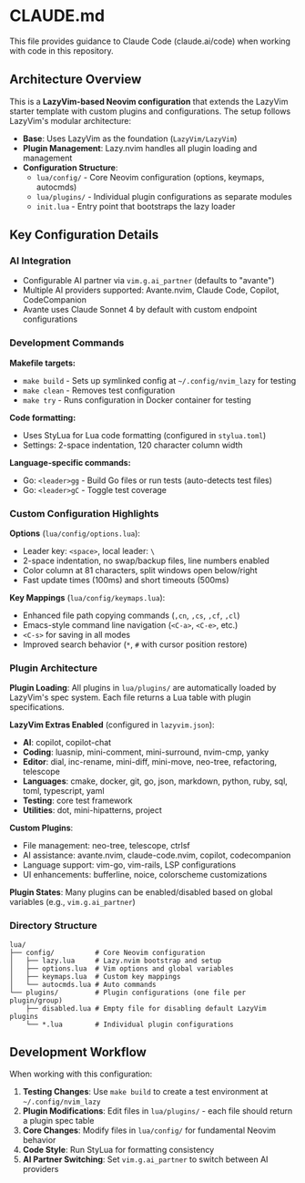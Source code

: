 # CLAUDE.md

This file provides guidance to Claude Code (claude.ai/code) when working with code in this repository.

## Architecture Overview

This is a **LazyVim-based Neovim configuration** that extends the LazyVim starter template with custom plugins and configurations. The setup follows LazyVim's modular architecture:

- **Base**: Uses LazyVim as the foundation (`LazyVim/LazyVim`)
- **Plugin Management**: Lazy.nvim handles all plugin loading and management
- **Configuration Structure**: 
  - `lua/config/` - Core Neovim configuration (options, keymaps, autocmds)
  - `lua/plugins/` - Individual plugin configurations as separate modules
  - `init.lua` - Entry point that bootstraps the lazy loader

## Key Configuration Details

### AI Integration
- Configurable AI partner via `vim.g.ai_partner` (defaults to "avante")
- Multiple AI providers supported: Avante.nvim, Claude Code, Copilot, CodeCompanion
- Avante uses Claude Sonnet 4 by default with custom endpoint configurations

### Development Commands

**Makefile targets:**
- `make build` - Sets up symlinked config at `~/.config/nvim_lazy` for testing
- `make clean` - Removes test configuration
- `make try` - Runs configuration in Docker container for testing

**Code formatting:**
- Uses StyLua for Lua code formatting (configured in `stylua.toml`)
- Settings: 2-space indentation, 120 character column width

**Language-specific commands:**
- Go: `<leader>gg` - Build Go files or run tests (auto-detects test files)
- Go: `<leader>gC` - Toggle test coverage

### Custom Configuration Highlights

**Options** (`lua/config/options.lua`):
- Leader key: `<space>`, local leader: `\`
- 2-space indentation, no swap/backup files, line numbers enabled
- Color column at 81 characters, split windows open below/right
- Fast update times (100ms) and short timeouts (500ms)

**Key Mappings** (`lua/config/keymaps.lua`):
- Enhanced file path copying commands (`,cn`, `,cs`, `,cf`, `,cl`)
- Emacs-style command line navigation (`<C-a>`, `<C-e>`, etc.)
- `<C-s>` for saving in all modes
- Improved search behavior (`*`, `#` with cursor position restore)

### Plugin Architecture

**Plugin Loading**: All plugins in `lua/plugins/` are automatically loaded by LazyVim's spec system. Each file returns a Lua table with plugin specifications.

**LazyVim Extras Enabled** (configured in `lazyvim.json`):
- **AI**: copilot, copilot-chat
- **Coding**: luasnip, mini-comment, mini-surround, nvim-cmp, yanky
- **Editor**: dial, inc-rename, mini-diff, mini-move, neo-tree, refactoring, telescope
- **Languages**: cmake, docker, git, go, json, markdown, python, ruby, sql, toml, typescript, yaml
- **Testing**: core test framework
- **Utilities**: dot, mini-hipatterns, project

**Custom Plugins**:
- File management: neo-tree, telescope, ctrlsf
- AI assistance: avante.nvim, claude-code.nvim, copilot, codecompanion
- Language support: vim-go, vim-rails, LSP configurations
- UI enhancements: bufferline, noice, colorscheme customizations

**Plugin States**: Many plugins can be enabled/disabled based on global variables (e.g., `vim.g.ai_partner`)

### Directory Structure
```
lua/
├── config/          # Core Neovim configuration
│   ├── lazy.lua     # Lazy.nvim bootstrap and setup
│   ├── options.lua  # Vim options and global variables
│   ├── keymaps.lua  # Custom key mappings
│   └── autocmds.lua # Auto commands
└── plugins/         # Plugin configurations (one file per plugin/group)
    ├── disabled.lua # Empty file for disabling default LazyVim plugins
    └── *.lua        # Individual plugin configurations
```

## Development Workflow

When working with this configuration:

1. **Testing Changes**: Use `make build` to create a test environment at `~/.config/nvim_lazy`
2. **Plugin Modifications**: Edit files in `lua/plugins/` - each file should return a plugin spec table
3. **Core Changes**: Modify files in `lua/config/` for fundamental Neovim behavior
4. **Code Style**: Run StyLua for formatting consistency
5. **AI Partner Switching**: Set `vim.g.ai_partner` to switch between AI providers